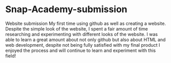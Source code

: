 # Snap-Academy-submission
Website submission
My first time using github as well as creating a website.
Despite the simple look of the website, I spent a fair amount of time researching and experimenting with different looks of the website.
I was able to learn a great amount about not only github but also about HTML and web development, despite not being fully satisfied with my final product
I enjoyed the process and will continue to learn and experiment with this field!
